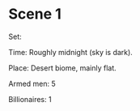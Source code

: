 # Scene 1
Set: 

Time: Roughly midnight (sky is dark).
  
Place: Desert biome, mainly flat.

Armed men: 5

Billionaires: 1
